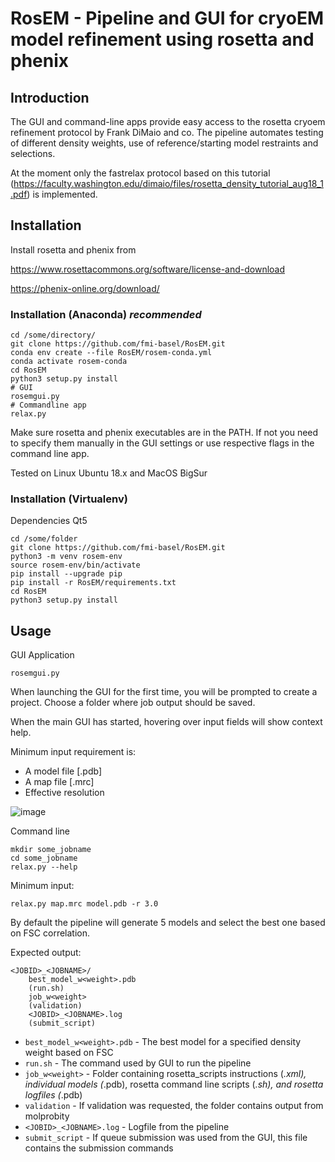 # RosEM - Pipeline and GUI for cryoEM model refinement using rosetta and phenix

## Introduction

The GUI and command-line apps provide easy access to the rosetta cryoem refinement protocol by Frank DiMaio and co. The pipeline automates testing of different density weights, use of reference/starting model restraints and selections.

At the moment only the fastrelax protocol based on this tutorial (https://faculty.washington.edu/dimaio/files/rosetta_density_tutorial_aug18_1.pdf) is implemented.


## Installation

Install rosetta and phenix from

https://www.rosettacommons.org/software/license-and-download

https://phenix-online.org/download/

### Installation (Anaconda) ***recommended***

```
cd /some/directory/
git clone https://github.com/fmi-basel/RosEM.git
conda env create --file RosEM/rosem-conda.yml
conda activate rosem-conda
cd RosEM
python3 setup.py install
# GUI
rosemgui.py
# Commandline app
relax.py
```

Make sure rosetta and phenix executables are in the PATH. If not you need to specify them manually in the GUI settings or use respective flags in the command line app.

Tested on Linux Ubuntu 18.x and MacOS BigSur

### Installation (Virtualenv)

Dependencies
Qt5

```
cd /some/folder
git clone https://github.com/fmi-basel/RosEM.git
python3 -m venv rosem-env
source rosem-env/bin/activate
pip install --upgrade pip
pip install -r RosEM/requirements.txt
cd RosEM
python3 setup.py install
```
## Usage

GUI Application
```
rosemgui.py
```

When launching the GUI for the first time, you  will be prompted to create a project. Choose a folder where job output should be saved.

When the main GUI has started, hovering over input fields will show context help.

Minimum input requirement is:
* A model file [.pdb]
* A map file [.mrc]
* Effective resolution

![image](https://user-images.githubusercontent.com/29370094/125800628-f74b92e7-4e3e-4be0-8b4d-c2d17d294266.png)

Command line
```
mkdir some_jobname
cd some_jobname
relax.py --help
```

Minimum input:
```
relax.py map.mrc model.pdb -r 3.0
```

By default the pipeline will generate 5 models and select the best one based on FSC correlation.

Expected output:

```
<JOBID>_<JOBNAME>/
    best_model_w<weight>.pdb
    (run.sh)
    job_w<weight>
    (validation)
    <JOBID>_<JOBNAME>.log
    (submit_script)
```

* `best_model_w<weight>.pdb` - The best model for a specified density weight based on FSC
* `run.sh` - The command used by GUI to run the pipeline
* `job_w<weight>` - Folder containing rosetta_scripts instructions (*.xml), individual models (*.pdb), rosetta command line scripts (*.sh), and rosetta logfiles (*.pdb)
* `validation` - If validation was requested, the folder contains output from molprobity
* `<JOBID>_<JOBNAME>.log` - Logfile from the pipeline
* `submit_script` - If queue submission was used from the GUI, this file contains the submission commands
